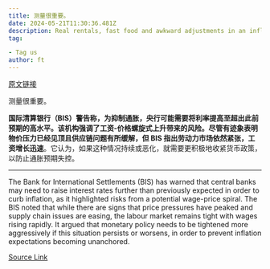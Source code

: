 ```yaml
---
title: 测量很重要。
date: 2024-05-21T11:30:36.481Z
description: Real rentals, fast food and awkward adjustments in an inflation index near you
tag: 

- Tag us
author: ft
---
```


[原文链接](https://ft.com/content/942743b1-5949-4823-a42f-a8a9d904c35e)

测量很重要。

**国际清算银行（BIS）警告称，为抑制通胀，央行可能需要将利率提高至超出此前预期的高水平。该机构强调了工资-价格螺旋式上升带来的风险。尽管有迹象表明物价压力已经见顶且供应链问题有所缓解，但 BIS 指出劳动力市场依然紧张，工资增长迅速**。它认为，如果这种情况持续或恶化，就需要更积极地收紧货币政策，以防止通胀预期失控。

---

The Bank for International Settlements (BIS) has warned that central banks may need to raise interest rates further than previously expected in order to curb inflation, as it highlighted risks from a potential wage-price spiral. The BIS noted that while there are signs that price pressures have peaked and supply chain issues are easing, the labour market remains tight with wages rising rapidly. It argued that monetary policy needs to be tightened more aggressively if this situation persists or worsens, in order to prevent inflation expectations becoming unanchored.

[Source Link](https://ft.com/content/942743b1-5949-4823-a42f-a8a9d904c35e)

